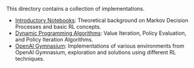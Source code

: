This directory contains a collection of implementations.

- [Introductory Notebooks](https://github.com/juanbeta98/Reinforcement-Learning/tree/main/Jupyter%20Notebooks/Introductory%20Notebooks/): Theoretical background on Markov Decision Processes and basic RL concepts.
- [Dynamic Programming Algorithms](https://github.com/juanbeta98/Reinforcement-Learning/tree/main/Jupyter%20Notebooks/Dynamic%20Programming%20Algorithms/): Value Iteration, Policy Evaluation, and Policy Iteration Algorithms.
- [OpenAI Gymnasium](https://github.com/juanbeta98/Reinforcement-Learning/tree/main/Jupyter%20Notebooks/OpenAI%20Gymnasium/): Implementations of various environments from OpenAI Gymnasium, exploration and solutions using different RL techniques.
